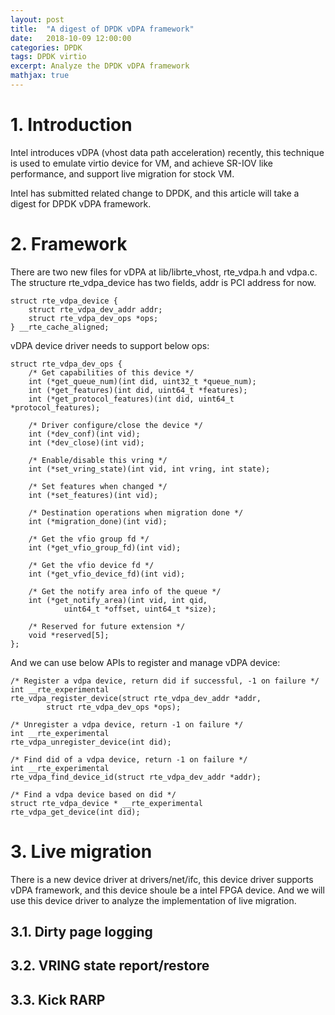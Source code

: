 ```yaml
---
layout: post
title:  "A digest of DPDK vDPA framework"
date:   2018-10-09 12:00:00
categories: DPDK
tags: DPDK virtio
excerpt: Analyze the DPDK vDPA framework
mathjax: true
---
```

# 1. Introduction
Intel introduces vDPA (vhost data path acceleration) recently, this technique is used to emulate virtio device for VM, and achieve SR-IOV like performance, and support live migration for stock VM.

Intel has submitted related change to DPDK, and this article will take a digest for DPDK vDPA framework.

# 2. Framework
There are two new files for vDPA at lib/librte_vhost, rte_vdpa.h and vdpa.c.
The structure rte_vdpa_device has two fields, addr is PCI address for now.
```
struct rte_vdpa_device {
	struct rte_vdpa_dev_addr addr;
	struct rte_vdpa_dev_ops *ops;
} __rte_cache_aligned;
```
vDPA device driver needs to support below ops:
```
struct rte_vdpa_dev_ops {
	/* Get capabilities of this device */
	int (*get_queue_num)(int did, uint32_t *queue_num);
	int (*get_features)(int did, uint64_t *features);
	int (*get_protocol_features)(int did, uint64_t *protocol_features);

	/* Driver configure/close the device */
	int (*dev_conf)(int vid);
	int (*dev_close)(int vid);

	/* Enable/disable this vring */
	int (*set_vring_state)(int vid, int vring, int state);

	/* Set features when changed */
	int (*set_features)(int vid);

	/* Destination operations when migration done */
	int (*migration_done)(int vid);

	/* Get the vfio group fd */
	int (*get_vfio_group_fd)(int vid);

	/* Get the vfio device fd */
	int (*get_vfio_device_fd)(int vid);

	/* Get the notify area info of the queue */
	int (*get_notify_area)(int vid, int qid,
			uint64_t *offset, uint64_t *size);

	/* Reserved for future extension */
	void *reserved[5];
};
```
And we can use below APIs to register and manage vDPA device:
```
/* Register a vdpa device, return did if successful, -1 on failure */
int __rte_experimental
rte_vdpa_register_device(struct rte_vdpa_dev_addr *addr,
		struct rte_vdpa_dev_ops *ops);

/* Unregister a vdpa device, return -1 on failure */
int __rte_experimental
rte_vdpa_unregister_device(int did);

/* Find did of a vdpa device, return -1 on failure */
int __rte_experimental
rte_vdpa_find_device_id(struct rte_vdpa_dev_addr *addr);

/* Find a vdpa device based on did */
struct rte_vdpa_device * __rte_experimental
rte_vdpa_get_device(int did);
```
# 3. Live migration
There is a new device driver at drivers/net/ifc, this device driver supports vDPA framework, and this device shoule be a intel FPGA device.
And we will use this device driver to analyze the implementation of live migration.
## 3.1. Dirty page logging

## 3.2. VRING state report/restore

## 3.3. Kick RARP
